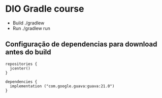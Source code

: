 # DIO Gradle course
* Build ./gradlew
* Run ./gradlew run

## Configuração de dependencias para download antes do build

````
repositories {
  jcenter()
}

dependencies {
  implementation ("com.google.guava:guava:21.0")
}
````

